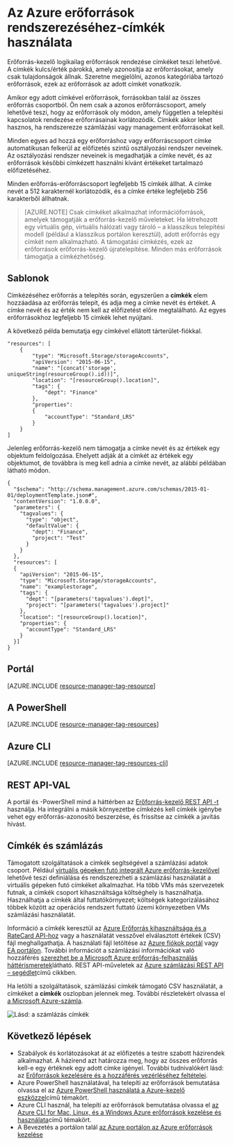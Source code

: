 <properties
    pageTitle="Címkék használata az Azure erőforrások rendszerezéséhez |} Microsoft Azure"
    description="Megtudhatja, hogy miként rendszerezheti a számlázás és kezeléséhez erőforrások címkéket alkalmazhat."
    services="azure-resource-manager"
    documentationCenter=""
    authors="tfitzmac"
    manager="timlt"
    editor="tysonn"/>

<tags
    ms.service="azure-resource-manager"
    ms.workload="multiple"
    ms.tgt_pltfrm="AzurePortal"
    ms.devlang="na"
    ms.topic="article"
    ms.date="10/08/2016"
    ms.author="tomfitz"/>


# <a name="using-tags-to-organize-your-azure-resources"></a>Az Azure erőforrások rendszerezéséhez-címkék használata

Erőforrás-kezelő logikailag erőforrások rendezése címkéket teszi lehetővé. A címkék kulcs/érték párokká, amely azonosítja az erőforrásokat, amely csak tulajdonságok állnak. Szeretne megjelölni, azonos kategóriába tartozó erőforrások, ezek az erőforrások az adott címkét vonatkozik.

Amikor egy adott címkével erőforrások, forrásokban talál az összes erőforrás csoportból. Ön nem csak a azonos erőforráscsoport, amely lehetővé teszi, hogy az erőforrások oly módon, amely független a telepítési kapcsolatok rendezése erőforrásainak korlátozódik. Címkék akkor lehet hasznos, ha rendszerezze számlázási vagy management erőforrásokat kell.

Minden egyes ad hozzá egy erőforráshoz vagy erőforráscsoport címke automatikusan felkerül az előfizetés szintű osztályozási rendszer neveinek. Az osztályozási rendszer neveinek is megadhatják a címke nevét, és az erőforrások későbbi címkézett használni kívánt értékeket tartalmazó előfizetéséhez.

Minden erőforrás-erőforráscsoport legfeljebb 15 címkék állhat. A címke nevét a 512 karakternél korlátozódik, és a címke értéke legfeljebb 256 karakterből állhatnak.

> [AZURE.NOTE] Csak címkéket alkalmazhat információforrások, amelyek támogatják a erőforrás-kezelő műveleteket. Ha létrehozott egy virtuális gép, virtuális hálózati vagy tároló – a klasszikus telepítési modell (például a klasszikus portálon keresztül), adott erőforrás egy címkét nem alkalmazható. A támogatási címkézés, ezek az erőforrások erőforrás-kezelő újratelepítése. Minden más erőforrások támogatja a címkézhetőség.

## <a name="templates"></a>Sablonok

Címkézéséhez erőforrás a telepítés során, egyszerűen a **címkék** elem hozzáadása az erőforrás telepít, és adja meg a címke nevét és értékét. A címke nevét és az érték nem kell az előfizetést előre megtalálható. Az egyes erőforrásokhoz legfeljebb 15 címkék lehet nyújtani.

A következő példa bemutatja egy címkével ellátott tárterület-fiókkal.

    "resources": [
        {
            "type": "Microsoft.Storage/storageAccounts",
            "apiVersion": "2015-06-15",
            "name": "[concat('storage', uniqueString(resourceGroup().id))]",
            "location": "[resourceGroup().location]",
            "tags": {
                "dept": "Finance"
            },
            "properties": 
            {
                "accountType": "Standard_LRS"
            }
        }
    ]

Jelenleg erőforrás-kezelő nem támogatja a címke nevét és az értékek egy objektum feldolgozása. Ehelyett adják át a címkét az értékek egy objektumot, de továbbra is meg kell adnia a címke nevét, az alábbi példában látható módon.

    {
      "$schema": "http://schema.management.azure.com/schemas/2015-01-01/deploymentTemplate.json#",
      "contentVersion": "1.0.0.0",
      "parameters": {
        "tagvalues": {
          "type": "object",
          "defaultValue": {
            "dept": "Finance",
            "project": "Test"
          }
        }
      },
      "resources": [
      {
        "apiVersion": "2015-06-15",
        "type": "Microsoft.Storage/storageAccounts",
        "name": "examplestorage",
        "tags": {
          "dept": "[parameters('tagvalues').dept]",
          "project": "[parameters('tagvalues').project]"
        },
        "location": "[resourceGroup().location]",
        "properties": {
          "accountType": "Standard_LRS"
        }
      }]
    }


## <a name="portal"></a>Portál

[AZURE.INCLUDE [resource-manager-tag-resource](../includes/resource-manager-tag-resources.md)]

## <a name="powershell"></a>A PowerShell

[AZURE.INCLUDE [resource-manager-tag-resources](../includes/resource-manager-tag-resources-powershell.md)]

## <a name="azure-cli"></a>Azure CLI

[AZURE.INCLUDE [resource-manager-tag-resources-cli](../includes/resource-manager-tag-resources-cli.md)]

## <a name="rest-api"></a>REST API-VAL

A portál és -PowerShell mind a háttérben az [Erőforrás-kezelő REST API -t](https://msdn.microsoft.com/library/azure/dn848368.aspx) használja. Ha integrálni a másik környezetbe címkézés kell címkék igénybe vehet egy erőforrás-azonosító beszerzése, és frissítse az címkék a javítás hívást.


## <a name="tags-and-billing"></a>Címkék és számlázás

Támogatott szolgáltatások a címkék segítségével a számlázási adatok csoport. Például [virtuális gépeken futó integrált Azure erőforrás-kezelővel](./virtual-machines/virtual-machines-windows-compare-deployment-models.md) lehetővé teszi definiálása és rendszerezheti a számlázási használatát a virtuális gépeken futó címkéket alkalmazhat. Ha több VMs más szervezetek futnak, a címkék csoport kihasználtsága költséghely is használhatja.  
Használhatja a címkék által futtatókörnyezet; költségek kategorizálásához többek között az operációs rendszert futtató üzemi környezetben VMs számlázási használatát.

Információ a címkék keresztül az [Azure Erőforrás kihasználtsága és a RateCard API-hoz](billing-usage-rate-card-overview.md) vagy a használatát vesszővel elválasztott értékek (CSV) fájl meghallgathatja. A használati fájl letöltése az [Azure fiókok portál](https://account.windowsazure.com/) vagy [EA portálon](https://ea.azure.com). További információt a számlázási információkat való hozzáférés [szerezhet be a Microsoft Azure erőforrás-felhasználás háttérismeretek](billing-usage-rate-card-overview.md)látható. REST API-műveletek az [Azure számlázási REST API – segédlet](https://msdn.microsoft.com/library/azure/1ea5b323-54bb-423d-916f-190de96c6a3c)című cikkben.

Ha letölti a szolgáltatások, számlázási címkék támogató CSV használatát, a címkéket a **címkék** oszlopban jelennek meg. További részletekért olvassa el [a Microsoft Azure-számla](billing/billing-understand-your-bill.md).

![Lásd: a számlázás címkék](./media/resource-group-using-tags/billing_csv.png)

## <a name="next-steps"></a>Következő lépések

- Szabályok és korlátozásokat át az előfizetés a testre szabott házirendek alkalmazhat. A házirend azt határozza meg, hogy az összes erőforrás kell-e egy értéknek egy adott címke igényel. További tudnivalókért lásd: az [Erőforrások kezelésére és a hozzáférés vezérléséhez feltételei](resource-manager-policy.md).
- Azure PowerShell használatával, ha telepíti az erőforrások bemutatása olvassa el az [Azure PowerShell használatá a Azure-kezelő eszközzel](./powershell-azure-resource-manager.md)című témakört.
- Azure CLI használ, ha telepíti az erőforrások bemutatása olvassa el [az Azure CLI for Mac, Linux, és a Windows Azure erőforrások kezelése és használata](./xplat-cli-azure-resource-manager.md)című témakört.
- A Bevezetés a portálon talál [az Azure portálon az Azure erőforrások kezelése](./azure-portal/resource-group-portal.md)  
